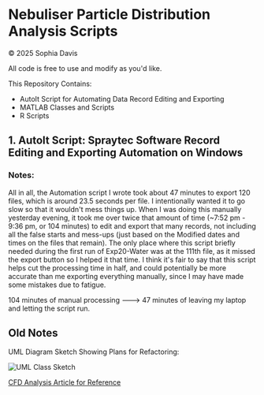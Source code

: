 # Nebuliser Particle Distribution Analysis Scripts
&copy; 2025 Sophia Davis

All code is free to use and modify as you'd like.

This Repository Contains:
- AutoIt Script for Automating Data Record Editing and Exporting
- MATLAB Classes and Scripts
- R Scripts


## 1. AutoIt Script: Spraytec Software Record Editing and Exporting Automation on Windows
### Notes:
All in all, the Automation script I wrote took about 47 minutes to export 120 files, which is around 23.5 seconds per file. I intentionally wanted it to go slow so that it wouldn't mess things up. When I was doing this manually yesterday evening, it took me over twice that amount of time (~7:52 pm - 9:36 pm, or 104 minutes) to edit and export that many records, not including all the false starts and mess-ups (just based on the Modified dates and times on the files that remain). The only place where this script briefly needed during the first run of Exp20-Water was at the 111th file, as it missed the export button so I helped it that time. I think it's fair to say that this script helps cut the processing time in half, and could potentially be more accurate than me exporting everything manually, since I may have made some mistakes due to fatigue.

104 minutes of manual processing ---> 47 minutes of leaving my laptop and letting the script run.

## Old Notes
UML Diagram Sketch Showing Plans for Refactoring:

![UML Class Sketch](uml_class_sketch.jpg)

[CFD Analysis Article for Reference](https://www.researchgate.net/figure/Magnitude-of-the-normalized-velocity-with-respect-to-the-maximum-local-velocity-at_fig13_318643936)
